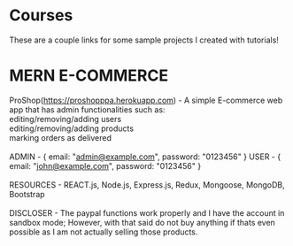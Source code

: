 # Courses
These are a couple links for some sample projects I created with tutorials!

# MERN E-COMMERCE

ProShop(https://proshopppa.herokuapp.com) - A simple E-commerce web app that has admin functionalities such as: <br />editing/removing/adding users <br />editing/removing/adding products <br />marking orders as delivered
<br />
<br />
ADMIN - { email: "admin@example.com", password: "0123456" }
USER - { email: "john@example.com", password: "0123456" }
<br />
<br />
RESOURCES - REACT.js, Node.js, Express.js, Redux, Mongoose, MongoDB, Bootstrap
<br />
<br />
DISCLOSER - The paypal functions work properly and I have the account in sandbox mode; However, with that said do not buy anything if thats even possible as I am not actually selling those products.
<br />
<br />

